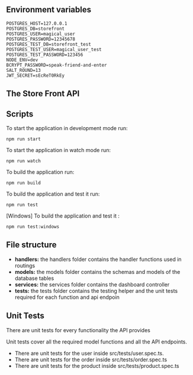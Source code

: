 
## Environment variables

    POSTGRES_HOST=127.0.0.1
    POSTGRES_DB=storefront
    POSTGRES_USER=magical_user
    POSTGRES_PASSWORD=12345678
    POSTGRES_TEST_DB=storefront_test
    POSTGRES_TEST_USER=magical_user_test
    POSTGRES_TEST_PASSWORD=123456
    NODE_ENV=dev
    BCRYPT_PASSWORD=speak-friend-and-enter
    SALT_ROUND=13
    JWT_SECRET=sEcReT0RkEy

## The Store Front API
## Scripts 

To start the application in development mode run:

    npm run start

To start the application in watch mode run:

    npm run watch
To build the application run:   

    npm run build

To build the application and test it run:
   

    npm run test
[Windows] To build the application and test it :
   

    npm run test:windows

 

## File structure

* **handlers:** the handlers folder contains the handler functions used in routings
* **models:** the models folder contains the schemas and models of the database tables
* **services:** the services folder contains the dashboard controller
* **tests:** the tests folder contains the testing helper and the unit tests required for each function and api endpoin




## Unit Tests

There are unit tests for every functionality the API provides

Unit tests cover all the required model functions and all the API endpoints.
- There are unit tests for the user inside src/tests/user.spec.ts.
- There are unit tests for the order inside src/tests/order.spec.ts
- There are unit tests for the product inside src/tests/product.spec.ts
